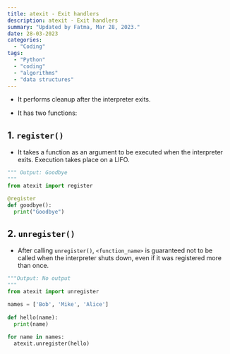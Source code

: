 ```yaml
---
title: atexit - Exit handlers
description: atexit - Exit handlers
summary: "Updated by Fatma, Mar 28, 2023."
date: 28-03-2023
categories:
  - "Coding"
tags:
  - "Python"
  - "coding"
  - "algorithms"
  - "data structures"
---
```


- It performs cleanup after the interpreter exits.

- It has two functions:

## 1. `register()`

- It takes a function as an argument to be executed when the interpreter exits. Execution takes place on a LIFO.

```python
""" Output: Goodbye
"""
from atexit import register

@register
def goodbye():
  print("Goodbye")
```

## 2. `unregister()`

- After calling `unregister()`, `<function_name>` is guaranteed not to be called when the interpreter shuts down, even if it was registered more than once.

```python
"""Output: No output
"""
from atexit import unregister

names = ['Bob', 'Mike', 'Alice']
  
def hello(name):
  print(name)
  
for name in names:
  atexit.unregister(hello)
```
